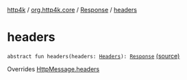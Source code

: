 [http4k](../../index.md) / [org.http4k.core](../index.md) / [Response](index.md) / [headers](./headers.md)

# headers

`abstract fun headers(headers: `[`Headers`](../-headers.md)`): `[`Response`](index.md) [(source)](https://github.com/http4k/http4k/blob/master/http4k-core/src/main/kotlin/org/http4k/core/http.kt#L199)

Overrides [HttpMessage.headers](../-http-message/headers.md)

